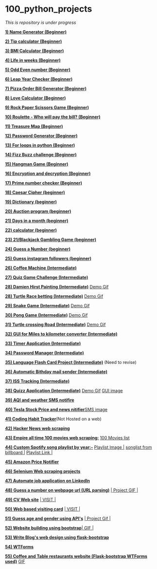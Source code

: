 # 100_python_projects
*This is repository is under progress*

**[1) Name Generator (Beginner)](Name_Generator.py)**

**[2) Tip calculator (Beginner)](Tip_Calculator.py)**

**[3) BMI Calculator (Beginner)](BMI_calculator.py)**

**[4) Life in weeks (Beginner)](Life_in_weeks.py)**

**[5) Odd Even number (Beginner)](Odd_Even_Number.py)**

**[6) Leap Year Checker (Beginner) ](Leap_year.py)**

**[7) Pizza Order Bill Generator (Beginner) ](Pizza_Order.py)**

**[8) Love Calculator (Beginner) ](Love_Calculator.py)**

**[9) Rock Paper Scissors Game (Beginner) ](rock_paper_scissors.py)**

**[10) Roulette - Who will pay the bill? (Beginner) ](Bank_roulette-who_will_pay_the_bill.py)**

**[11) Treasure Map (Beginner) ](Treasure_map.py)**

**[12) Password Generator (Beginner) ](password_generator.py)**

**[13) For loops in python (Beginner) ](for_loops_in_python.py)**

**[14) Fizz Buzz challenge (Beginner) ](fizz_buzz.py)**

**[15) Hangman Game (Beginner) ](Hangman.py)**

**[16) Encryption and decryption (Beginner) ](encrypt_decrypt.py)**

**[17) Prime number checker (Beginner) ](prime_number_checker.py)**

**[18) Caesar Cipher (beginner) ](caesar_cipher.py)**

**[19) Dictionary (beginner) ](dictionary.py)**

**[20) Auction program (beginner) ](Auction_program.py)**

**[21) Days in a month (beginner) ](days_in_month.py)**

**[22) calculator (beginner) ](calculator.py)**

**[23) 21/Blackjack Gambling Game (beginner) ](blackjack21_game.py)**

**[24) Guess a Number (beginner) ](guessNumbergame_day12.py)**

**[25) Guess instagram followers (beginner) ](guess_higher_lower.py)**

**[26) Coffee Machine (Intermediate) ](coffeemachine/coffeemachine.py)**

**[27) Quiz Game Challenge (Intermediate)](Quiz_Game)**

**[28) Damien Hirst Painting (Intermediate)](Day%2018%20drawing%20challenge/million_dollar_painting.py)** [Demo Gif](Day%2018%20drawing%20challenge/Damien%20_Hirst_painting.gif)

**[28) Turtle Race betting (Intermediate)](Day%2019/project.py)**  [Demo Gif](Day%2019/turtle_race_game.gif)

**[29) Snake Game (Intermediate)](Day%2020%20Snake%20Game/main.py)** [Demo Gif](Day%2020%20Snake%20Game/snakegame.gif)

**[30) Pong Game (Intermediate)](pong_game/main.py)** [Demo Gif](pong_game/pong.gif)

**[31) Turtle crossing Road (Intermediate)](turtle_crossing_road/main.py)** [Demo Gif](turtle_crossing_road/turtle_crossing_road%20-%20Made%20with%20Clipchamp.gif)

**[32) GUI for Miles to kilometer converter (Intermediate)](GUI%20with%20TKinter/GUI_milestoKilometer_converter.py)** 

**[33) Timer Application (Intermediate)](Day%2028/main0.py)**

**[34) Password Manager (Intermediate)](password_manager/main.py)**

**[35) Language Flash Card Project (Intermediate)](flash-card-project/main.py)** (Need to revise)

**[36) Automatic Bithday mail sender (Intermediate)](send_email/main.py)**

**[37) ISS Tracking (Intermediate)](ISS_tracking/main.py)**

**[38) Quizz Application (Intermediate)](quizzAPP/main.py)** [Demo Gif](quizzAPP/quizz_app.gif) [GUI image](quizzAPP/app_selection_gui.png)

**[39) AQI and weather SMS notifire](weatherNOTIFIER/main.py)**

**[40) Tesla Stock Price and news nitifier](StockPriceProject/main.py)**[SMS image](StockPriceProject/Screenshot_20230125-081614_Messages.jpg)

**[41) Coding Habit Tracker](habit_tracker/habit.py)**(Not Hosted on a web)

**[42) Hacker News web scraping](web-scraping/hackers-news/main.py)**

**[43) Empire all time 100 movies web scraping:](web-scraping/empire-100movie/empire_100movies.ipynb)** [100 Movies list](web-scraping/empire-100movie/100_movies.txt)

**[44) Custom Spotify song playlist by year:-](web-scraping/spotify-song-list/scratch.py)** [Playlist Image |](web-scraping/spotify-song-list/spotify-song-list.png) [songlist from billboard |](web-scraping/spotify-song-list/2023-02-17_songs_play_list.txt) [Playlist Link |](https://open.spotify.com/playlist/5xvplKOT7wxMBi2pH0YmCx)

**[45) Amazon Price Notifier](web-scraping/amazon-price-tracker/amazon_price_tracker.ipynb)**

**[46) Selenium Web scraping projects](web-scraping/selenium)**

**[47) Automate job application on LinkedIn](web-scraping/linkedin/linkedin.py)**

**[48) Guess a number on webpage url (URL parsing)](web%20development/back-end/higher-lower/server.py)**  [| Project GIF |](web%20development/back-end/higher-lower/higher-lower.gif)

**[49) CV Web site](https://github.com/ShubhamOulkar/cv)** [| VISIT |](https://shubhamoulkar.github.io/cv/)

**[50) Web based visiting card](https://shubhamoulkar.github.io/cv/)** [| VISIT |](https://shubhamoulkar.github.io/visit-me-here/)

**[51) Guess age and gender using API's](web%20development/back-end/challenge/challengeON-URL-parsing.py)** [| Project Gif |](web%20development/back-end/challenge/guess-age-gender.gif)

**[52) Website building using bootstrap](web%20development/Front-end-bootstrap/index.html)**[| GIF |](web%20development/Front-end-bootstrap/Lookshaa%20Shine%20-%20Brave%202023-02-27%2020-24-23.gif)

**[53)  Write Blog's web design using flask-bootstrap](web%20development/Front-end-bootstrap/Blogs%20Heavy%20Website/server.py)**

**[54) WTForms](web%20development/Front-end-bootstrap/WTForms/server.py)**

**[55) Coffee and Table restaurants website (Flask-bootstrap WTForms used)](web%20development/Front-end-bootstrap/coffeeandtable/main.py)** <a href="https://github.com/ShubhamOulkar/100_python_projects/blob/master/web%20development/Front-end-bootstrap/coffeeandtable/Cafe2023-03-01%2019-13-16.gif">GIF</a>











